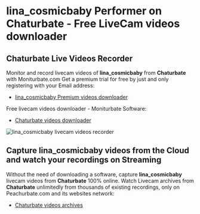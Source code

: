 # lina_cosmicbaby Performer on Chaturbate - Free LiveCam videos downloader

## Chaturbate Live Videos Recorder

Monitor and record livecam videos of **lina_cosmicbaby** from **Chaturbate** with Moniturbate.com
Get a premium trial for free by just and only registering with your Email address:
* [lina_cosmicbaby Premium videos downloader](https://moniturbate.com/request-demo-licence-key.html)

Free livecam videos downloader - Moniturbate Software:
* [Chaturbate videos downloader](https://moniturbate.com/moniturbate-download-software.html)

![lina_cosmicbaby livecam videos recorder](https://peachurnet.com/templates/moniturbate-software.png)


## Capture lina_cosmicbaby videos from the Cloud and watch your recordings on Streaming

Without the need of downloading a software, capture **lina_cosmicbaby** livecam videos from **Chaturbate** 100% online.
Watch Livecam archives from **Chaturbate** unlimitedly from thousands of existing recordings, only on Peachurbate.com and its websites network:
* [Chaturbate videos archives](https://peachurnet.com/)